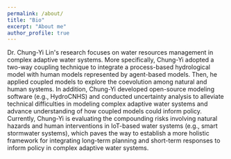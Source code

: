 ```yaml
---
permalink: /about/
title: "Bio"
excerpt: "About me"
author_profile: true
---
```


Dr. Chung-Yi Lin's research focuses on water resources management in complex adaptive water systems. More specifically, Chung-Yi adopted a two-way coupling technique to integrate a process-based hydrological model with human models represented by agent-based models. Then, he applied coupled models to explore the coevolution among natural and human systems. In addition, Chung-Yi developed open-source modeling software (e.g., HydroCNHS) and conducted uncertainty analysis to alleviate technical difficulties in modeling complex adaptive water systems and advance understanding of how coupled models could inform policy. Currently, Chung-Yi is evaluating the  compounding risks involving natural hazards and human interventions in IoT-based water systems (e.g., smart stormwater systems), which paves the way to establish a more holistic framework for integrating long-term planning and short-term responses to inform policy in complex adaptive water systems.